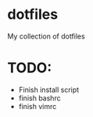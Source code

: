 dotfiles
========

My collection of dotfiles

TODO:
=====

* Finish install script
* finish bashrc
* finish vimrc



